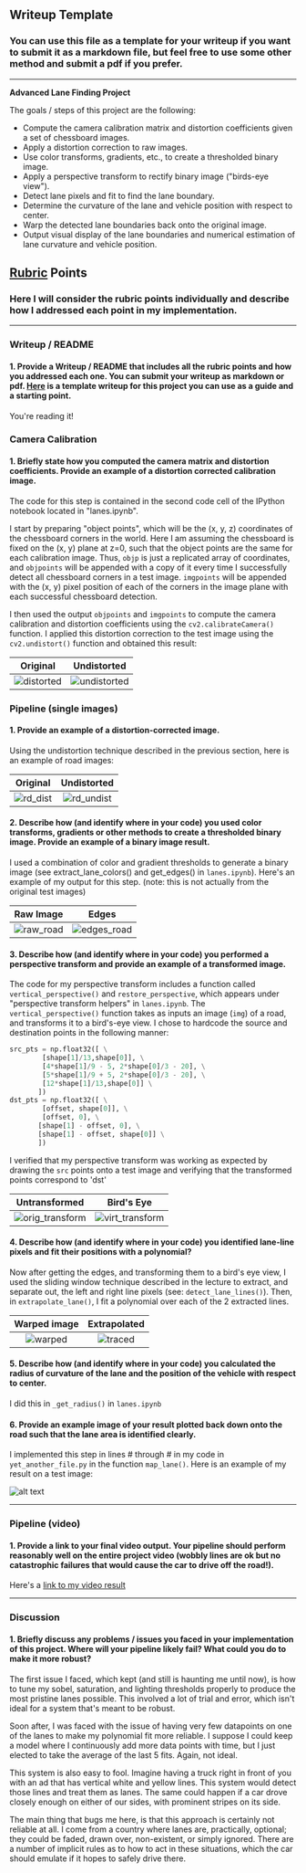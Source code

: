 ## Writeup Template

### You can use this file as a template for your writeup if you want to submit it as a markdown file, but feel free to use some other method and submit a pdf if you prefer.

---

**Advanced Lane Finding Project**

The goals / steps of this project are the following:

* Compute the camera calibration matrix and distortion coefficients given a set of chessboard images.
* Apply a distortion correction to raw images.
* Use color transforms, gradients, etc., to create a thresholded binary image.
* Apply a perspective transform to rectify binary image ("birds-eye view").
* Detect lane pixels and fit to find the lane boundary.
* Determine the curvature of the lane and vehicle position with respect to center.
* Warp the detected lane boundaries back onto the original image.
* Output visual display of the lane boundaries and numerical estimation of lane curvature and vehicle position.

[//]: # (Image References)

[distorted]: ./chess_original.jpg "Original"
[undistorted]: ./chess_undistorted.jpg "Undistorted"
[rd_dist]: ./road_original.jpg "Road Original"
[rd_undist]: ./road_undistorted.jpg "Road Undistorted"
[raw_road]: ./test_images/mytest1.jpg "Road Image"
[edges_road]: ./dump/edges_mytest1.jpg "Edges"
[orig_transform]: ./dump/horizontal_mytest1.jpg "Untransformed"
[virt_transform]: ./dump/vertical_mytest1.jpg "Transformed"

[warped]: ./dump/warped_mytest1.jpg "Warped edges"
[traced]: ./dump/traced_mytest1.jpg "Traced lane"
[out]: ./output_images/mytest1.jpg "Output"
[image6]: ./examples/example_output.jpg "Output"
[video1]: ./project_video.mp4 "Video"

## [Rubric](https://review.udacity.com/#!/rubrics/571/view) Points

### Here I will consider the rubric points individually and describe how I addressed each point in my implementation.  

---

### Writeup / README

#### 1. Provide a Writeup / README that includes all the rubric points and how you addressed each one.  You can submit your writeup as markdown or pdf.  [Here](https://github.com/udacity/CarND-Advanced-Lane-Lines/blob/master/writeup_template.md) is a template writeup for this project you can use as a guide and a starting point.  

You're reading it!

### Camera Calibration

#### 1. Briefly state how you computed the camera matrix and distortion coefficients. Provide an example of a distortion corrected calibration image.

The code for this step is contained in the second code cell of the IPython notebook located in "lanes.ipynb".

I start by preparing "object points", which will be the (x, y, z) coordinates of the chessboard corners in the world. Here I am assuming the chessboard is fixed on the (x, y) plane at z=0, such that the object points are the same for each calibration image.  Thus, `objp` is just a replicated array of coordinates, and `objpoints` will be appended with a copy of it every time I successfully detect all chessboard corners in a test image.  `imgpoints` will be appended with the (x, y) pixel position of each of the corners in the image plane with each successful chessboard detection.  

I then used the output `objpoints` and `imgpoints` to compute the camera calibration and distortion coefficients using the `cv2.calibrateCamera()` function.  I applied this distortion correction to the test image using the `cv2.undistort()` function and obtained this result: 

Original            |  Undistorted
:------------------:|:-------------------------:
![distorted]  		|  ![undistorted]

### Pipeline (single images)

#### 1. Provide an example of a distortion-corrected image.

Using the undistortion technique described in the previous section, here is an example of road images:


Original            |  Undistorted
:------------------:|:-------------------------:
![rd_dist]  			|  ![rd_undist]

#### 2. Describe how (and identify where in your code) you used color transforms, gradients or other methods to create a thresholded binary image.  Provide an example of a binary image result.

I used a combination of color and gradient thresholds to generate a binary image (see extract_lane_colors() and get_edges() in `lanes.ipynb`).  Here's an example of my output for this step.  (note: this is not actually from the original test images)

Raw Image           |  Edges
:------------------:|:-------------------------:
![raw_road]  			|  ![edges_road]

#### 3. Describe how (and identify where in your code) you performed a perspective transform and provide an example of a transformed image.

The code for my perspective transform includes a function called `vertical_perspective()` and `restore_perspective`, which appears under "perspective transform helpers" in `lanes.ipynb`.  The `vertical_perspective()` function takes as inputs an image (`img`) of a road, and transforms it to a bird's-eye view.  I chose to hardcode the source and destination points in the following manner:

```python
src_pts = np.float32([ \
		[shape[1]/13,shape[0]], \
		[4*shape[1]/9 - 5, 2*shape[0]/3 - 20], \
		[5*shape[1]/9 + 5, 2*shape[0]/3 - 20], \
		[12*shape[1]/13,shape[0]] \
       ])
dst_pts = np.float32([ \
		[offset, shape[0]], \
		[offset, 0], \
       [shape[1] - offset, 0], \
       [shape[1] - offset, shape[0]] \
       ])
```


I verified that my perspective transform was working as expected by drawing the `src` points onto a test image and verifying that the transformed points correspond to 'dst'

Untransformed       |  Bird's Eye
:------------------:|:-------------------------:
![orig_transform]  	|  ![virt_transform]

#### 4. Describe how (and identify where in your code) you identified lane-line pixels and fit their positions with a polynomial?

Now after getting the edges, and transforming them to a bird's eye view, I used the sliding window technique described in the lecture to extract, and separate out, the left and right line pixels (see: `detect_lane_lines()`).
Then, in `extrapolate_lane()`, I fit a polynomial over each of the 2 extracted lines.

Warped image        |  Extrapolated
:------------------:|:-------------------------:
![warped]  			|  ![traced]

#### 5. Describe how (and identify where in your code) you calculated the radius of curvature of the lane and the position of the vehicle with respect to center.

I did this in `_get_radius()` in `lanes.ipynb`

#### 6. Provide an example image of your result plotted back down onto the road such that the lane area is identified clearly.

I implemented this step in lines # through # in my code in `yet_another_file.py` in the function `map_lane()`.  Here is an example of my result on a test image:

![alt text][out]

---

### Pipeline (video)

#### 1. Provide a link to your final video output.  Your pipeline should perform reasonably well on the entire project video (wobbly lines are ok but no catastrophic failures that would cause the car to drive off the road!).

Here's a [link to my video result](./project_video_output.mp4)

---

### Discussion

#### 1. Briefly discuss any problems / issues you faced in your implementation of this project.  Where will your pipeline likely fail?  What could you do to make it more robust?

The first issue I faced, which kept (and still is haunting me until now), is how to tune my sobel, saturation, and lighting thresholds properly to produce the most pristine lanes possible. This involved a lot of trial and error, which isn't ideal for a system that's meant to be robust.

Soon after, I was faced with the issue of having very few datapoints on one of the lanes to make my polynomial fit more reliable. I suppose I could keep a model where I continuously add more data points with time, but I just elected to take the average of the last 5 fits. Again, not ideal.

This system is also easy to fool. Imagine having a truck right in front of you with an ad that has vertical white and yellow lines. This system would detect those lines and treat them as lanes. The same could happen if a car drove closely enough on either of our sides, with prominent stripes on its side.

The main thing that bugs me here, is that this approach is certainly not reliable at all. I come from a country where lanes are, practically, optional; they could be faded, drawn over, non-existent, or simply ignored. There are a number of implicit rules as to how to act in these situations, which the car should emulate if it hopes to safely drive there.
